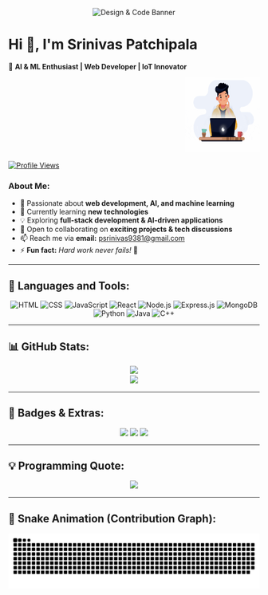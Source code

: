 <p align="center">
  <img src="YOUR_BANNER_IMAGE_URL" alt="Design & Code Banner"/>
</p>

# Hi 👋, I'm Srinivas Patchipala  
🚀 **AI & ML Enthusiast | Web Developer | IoT Innovator**  

<p align="right">
  <img src="https://github.com/srinivasaiml/srinivasaiml/blob/main/think.gif" alt="Thinking" width="150" height="150"/>
</p>

[![Profile Views](https://hits.seeyoufarm.com/api/count/incr/badge.svg?url=https://github.com/srinivasaiml&title=Profile%20Views)](https://github.com/srinivasaiml)

### **About Me:**
- 👀 Passionate about **web development, AI, and machine learning**  
- 🌱 Currently learning **new technologies**  
- 💡 Exploring **full-stack development & AI-driven applications**  
- 💞 Open to collaborating on **exciting projects & tech discussions**  
- 📫 Reach me via **email:** psrinivas9381@gmail.com  
- ⚡ **Fun fact:** _Hard work never fails!_ 💪  

---

## 🚀 **Languages and Tools:**  
<p align="center">
  <img alt="HTML" width="40px" src="https://cdn.jsdelivr.net/gh/devicons/devicon/icons/html5/html5-original.svg" />
  <img alt="CSS" width="40px" src="https://cdn.jsdelivr.net/gh/devicons/devicon/icons/css3/css3-original.svg" />
  <img alt="JavaScript" width="40px" src="https://cdn.jsdelivr.net/gh/devicons/devicon/icons/javascript/javascript-original.svg" />
  <img alt="React" width="40px" src="https://cdn.jsdelivr.net/gh/devicons/devicon/icons/react/react-original.svg" />
  <img alt="Node.js" width="40px" src="https://cdn.jsdelivr.net/gh/devicons/devicon/icons/nodejs/nodejs-original.svg" />
  <img alt="Express.js" width="40px" src="https://cdn.jsdelivr.net/gh/devicons/devicon/icons/express/express-original.svg" />
  <img alt="MongoDB" width="40px" src="https://cdn.jsdelivr.net/gh/devicons/devicon/icons/mongodb/mongodb-original.svg" />
  <img alt="Python" width="40px" src="https://cdn.jsdelivr.net/gh/devicons/devicon/icons/python/python-original.svg" />
  <img alt="Java" width="40px" src="https://cdn.jsdelivr.net/gh/devicons/devicon/icons/java/java-original.svg" />
  <img alt="C++" width="40px" src="https://cdn.jsdelivr.net/gh/devicons/devicon/icons/cplusplus/cplusplus-original.svg" />
</p>

---

## 📊 **GitHub Stats:**
<p align="center">
  <img src="https://github-readme-stats.vercel.app/api/top-langs/?username=srinivasaiml&layout=compact&langs_count=6&theme=dark"/>
  <br>
  <img src="https://streak-stats.demolab.com/?user=srinivasaiml&theme=radical&hide_border=true"/>
</p>

---

## 🎯 **Badges & Extras:**
<p align="center">
  <img src="https://img.shields.io/badge/Code-Python-blue?style=flat-square&logo=python"/>
  <img src="https://img.shields.io/badge/Web-React-orange?style=flat-square&logo=react"/>
  <img src="https://img.shields.io/badge/AI-DeepLearning-red?style=flat-square&logo=pytorch"/>
</p>

---

## 💡 **Programming Quote:**
<p align="center">
  <img src="https://quotes-github-readme.vercel.app/api?type=horizontal&theme=dark"/>
</p>

---

## 🐍 **Snake Animation (Contribution Graph):**
<p align="center">
  <img src="https://raw.githubusercontent.com/srinivasaiml/srinivasaiml/main/snake.svg"/>
</p>
